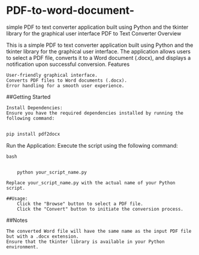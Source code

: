 # PDF-to-word-document-
 simple PDF to text converter application built using Python and the tkinter library for the graphical user interface
 PDF to Text Converter
Overview

This is a simple PDF to text converter application built using Python and the tkinter library for the graphical user interface. The application allows users to select a PDF file, converts it to a Word document (.docx), and displays a notification upon successful conversion.
Features

    User-friendly graphical interface.
    Converts PDF files to Word documents (.docx).
    Error handling for a smooth user experience.

##Getting Started

    Install Dependencies:
    Ensure you have the required dependencies installed by running the following command:

   ```bash

pip install pdf2docx
```

Run the Application:
Execute the script using the following command:
```
bash


    python your_script_name.py
```

    Replace your_script_name.py with the actual name of your Python script.

    ##Usage:
        Click the "Browse" button to select a PDF file.
        Click the "Convert" button to initiate the conversion process.

##Notes

    The converted Word file will have the same name as the input PDF file but with a .docx extension.
    Ensure that the tkinter library is available in your Python environment.
